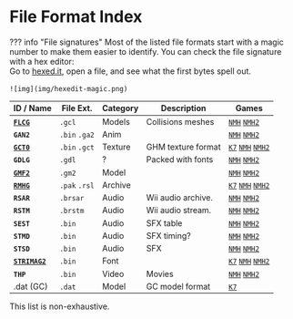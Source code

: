 # File Format Index

??? info "File signatures" 
    Most of the listed file formats start with a magic number to make them easier to identify. You can check the file signature with a hex editor:  
    Go to [hexed.it](https://hexed.it), open a file, and see what the first bytes spell out.

    ![img](img/hexedit-magic.png)

| ID / Name                  | File Ext.     | Category | Description        | Games                                                                                  |
| -------------------------- | ------------- | -------- | ------------------ | -------------------------------------------------------------------------------------- |
| [**`FLCG`**](flcg)         | `.gcl`        | Models   | Collisions meshes  | [`NMH`](/ghm_docs/games/NMH) [`NMH2`](/ghm_docs/games/NMH2)                            |
| **`GAN2`**                 | `.bin` `.ga2` | Anim     |                    | [`NMH`](/ghm_docs/games/NMH) [`NMH2`](/ghm_docs/games/NMH2)                            |
| [**`GCT0`**](gct0)         | `.bin` `.gct` | Texture  | GHM texture format | [`K7`](/ghm_docs/games/K7) [`NMH`](/ghm_docs/games/NMH) [`NMH2`](/ghm_docs/games/NMH2) |
| **`GDLG`**                 | `.gdl`        | ?        | Packed with fonts  | [`NMH`](/ghm_docs/games/NMH) [`NMH2`](/ghm_docs/games/NMH2)                            |
| [**`GMF2`**](gmf2)         | `.gm2`        | Model    |                    | [`NMH`](/ghm_docs/games/NMH) [`NMH2`](/ghm_docs/games/NMH2)                            |
| [**`RMHG`**](rmhg)         | `.pak` `.rsl` | Archive  |                    | [`K7`](/ghm_docs/games/K7) [`NMH`](/ghm_docs/games/NMH) [`NMH2`](/ghm_docs/games/NMH2) |
| **`RSAR`**                 | `.brsar`      | Audio    | Wii audio archive. | [`NMH`](/ghm_docs/games/NMH) [`NMH2`](/ghm_docs/games/NMH2)                            |
| **`RSTM`**                 | `.brstm`      | Audio    | Wii audio stream.  | [`NMH`](/ghm_docs/games/NMH) [`NMH2`](/ghm_docs/games/NMH2)                            |
| **`SEST`**                 | `.bin`        | Audio    | SFX table          | [`NMH`](/ghm_docs/games/NMH) [`NMH2`](/ghm_docs/games/NMH2)                            |
| **`STMD`**                 | `.bin`        | Audio    | SFX timing?        | [`NMH`](/ghm_docs/games/NMH) [`NMH2`](/ghm_docs/games/NMH2)                            |
| **`STSD`**                 | `.bin`        | Audio    | SFX                | [`NMH`](/ghm_docs/games/NMH) [`NMH2`](/ghm_docs/games/NMH2)                            |
| [**`STRIMAG2`**](strimag2) | `.bin`        | Font     |                    | [`K7`](/ghm_docs/games/K7) [`NMH`](/ghm_docs/games/NMH) [`NMH2`](/ghm_docs/games/NMH2) |
| **`THP`**                  | `.bin`        | Video    | Movies             | [`NMH`](/ghm_docs/games/NMH) [`NMH2`](/ghm_docs/games/NMH2)                            |
| .dat (GC)                  | `.dat`        | Model    | GC model format    | [`K7`](/ghm_docs/games/K7)                                                             |

This list is non-exhaustive.